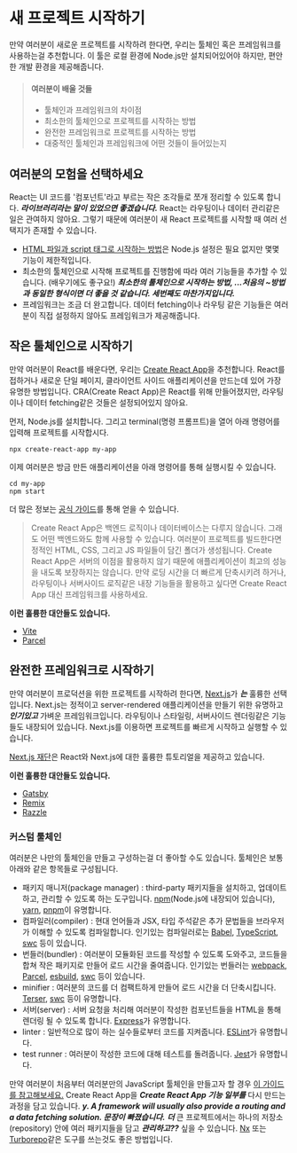 # 새 프로젝트 시작하기

만약 여러분이 새로운 프로젝트를 시작하려 한다면, 우리는 툴체인 혹은 프레임워크를 사용하는걸 추천합니다. 이 툴은 로컬 환경에 Node.js만 설치되어있어야 하지만, 편안한 개발 환경을 제공해줍니다.

> #### 여러분이 배울 것들
>
> * 툴체인과 프레임워크의 차이점
> * 최소한의 툴체인으로 프로젝트를 시작하는 방법
> * 완전한 프레임워크로 프로젝트를 시작하는 방법
> * 대중적인 툴체인과 프레임워크에 어떤 것들이 들어있는지

## 여러분의 모험을 선택하세요

React는 UI 코드를 '컴포넌트'라고 부르는 작은 조각들로 쪼개 정리할 수 있도록 합니다. ***라이브러리라는 말이 있었으면 좋겠습니다.*** React는 라우팅이나 데이터 관리같은 일은 관여하지 않아요. 그렇기 때문에 여러분이 새 React 프로젝트를 시작할 때 여러 선택지가 존재할 수 있습니다.

* [HTML 파일과 script 태그로 시작하는 방법](https://beta.reactjs.org/learn/add-react-to-a-website)은 Node.js 설정은 필요 없지만 몇몇 기능이 제한적입니다.
* 최소한의 툴체인으로 시작해 프로젝트를 진행함에 따라 여러 기능들을 추가할 수 있습니다. (배우기에도 좋구요!)  ***최소한의 툴체인으로 시작하는 방법, ...처음의 ~방법과 동일한 형식이면 더 좋을 것 같습니다. 세번째도 마찬가지입니다.***
* 프레임워크는 조금 더 완고합니다. 데이터 fetching이나 라우팅 같은 기능들은 여러분이 직접 설정하지 않아도 프레임워크가 제공해줍니다.

## 작은 툴체인으로 시작하기

만약 여러분이 React를 배운다면, 우리는 [Create React App](https://create-react-app.dev/)을 추천합니다. React를 접하거나 새로운 단일 페이지, 클라이언트 사이드 애플리케이션을 만드는데 있어 가장 유명한 방법입니다. CRA(Create React App)은 React를 위해 만들어졌지만, 라우팅이나 데이터 fetching같은 것들은 설정되어있지 않아요.

먼저, Node.js를 설치합니다. 그리고 terminal(명령 프롬프트)을 열어 아래 명령어를 입력해 프로젝트를 시작합시다.

```shell
npx create-react-app my-app
```

이제 여러분은 방금 만든 애플리케이션을 아래 명령어를 통해 실행시킬 수 있습니다.

```shell
cd my-app
npm start
```

더 많은 정보는 [공식 가이드](https://create-react-app.dev/docs/getting-started)를 통해 얻을 수 있습니다.

> Create React App은 백엔드 로직이나 데이터베이스는 다루지 않습니다. 그래도 어떤 백엔드와도 함께 사용할 수 있습니다. 여러분이 프로젝트를 빌드한다면 정적인 HTML, CSS, 그리고 JS 파일들이 담긴 폴더가 생성됩니다. Create React App은 서버의 이점을 활용하지 않기 때문에 애플리케이션이 최고의 성능을 내도록 보장하지는 않습니다. 만약 로딩 시간을 더 빠르게 단축시키려 하거나, 라우팅이나 서버사이드 로직같은 내장 기능들을 활용하고 싶다면 Create React App 대신 프레임워크를 사용하세요.

**이런 훌륭한 대안들도 있습니다.**

* [Vite](https://vitejs.dev/guide/)
* [Parcel](https://parceljs.org/)

## 완전한 프레임워크로 시작하기

만약 여러분이 프로덕션을 위한 프로젝트를 시작하려 한다면, [Next.js](https://nextjs.org/)가 ***는*** 훌륭한 선택입니다. Next.js는 정적이고 server-rendered 애플리케이션을 만들기 위한 유명하고***인기있고*** 가벼운 프레임워크입니다. 라우팅이나 스타일링, 서버사이드 렌더링같은 기능들도 내장되어 있습니다. Next.js를 이용하면 프로젝트를 빠르게 시작하고 실행할 수 있습니다.

[Next.js 재단](https://nextjs.org/learn/foundations/about-nextjs)은 React와 Next.js에 대한 훌륭한 튜토리얼을 제공하고 있습니다.

**이런 훌륭한 대안들도 있습니다.**

* [Gatsby](https://www.gatsbyjs.org/)
* [Remix](https://remix.run/)
* [Razzle](https://razzlejs.org/)

### 커스텀 툴체인

여러분은 나만의 툴체인을 만들고 구성하는걸 더 좋아할 수도 있습니다. 툴체인은 보통 아래와 같은 항목들로 구성됩니다.

* 패키지 매니저(package manager) : third-party 패키지들을 설치하고, 업데이트하고, 관리할 수 있도록 하는 도구입니다. [npm](https://www.npmjs.com/)(Node.js에 내장되어 있습니다), [yarn](https://yarnpkg.com/), [pnpm](https://pnpm.io/)이 유명합니다.
* 컴파일러(compiler) : 현대 언어들과 JSX, 타입 주석같은 추가 문법들을 브라우저가 이해할 수 있도록 컴파일합니다. 인기있는 컴파일러로는 [Babel](https://babeljs.io/), [TypeScript](https://www.typescriptlang.org/), [swc](https://swc.rs/) 등이 있습니다.
* 번들러(bundler) : 여러분이 모듈화된 코드를 작성할 수 있도록 도와주고, 코드들을 합쳐 작은 패키지로 만들어 로드 시간을 줄여줍니다. 인기있는 번들러는 [webpack](https://webpack.js.org/), [Parcel](https://parceljs.org/), [esbuild](https://esbuild.github.io/), [swc](https://swc.rs/) 등이 있습니다.
* minifier : 여러분의 코드를 더 컴팩트하게 만들어 로드 시간을 더 단축시킵니다. [Terser](https://terser.org/), [swc](https://swc.rs/) 등이 유명합니다.
* 서버(server) : 서버 요청을 처리해 여러분이 작성한 컴포넌트들을 HTML을 통해 렌더링 될 수 있도록 합니다. [Express](https://expressjs.com/)가 유명합니다.
* linter : 일반적으로 많이 하는 실수들로부터 코드를 지켜줍니다. [ESLint](https://eslint.org/)가 유명합니다.
* test runner : 여러분이 작성한 코드에 대해 테스트를 돌려줍니다. [Jest](https://jestjs.io/)가 유명합니다.

만약 여러분이 처음부터 여러분만의 JavaScript 툴체인을 만들고자 할 경우 [이 가이드를 참고해보세요.](https://blog.usejournal.com/creating-a-react-app-from-scratch-f3c693b84658) Create React App을 ***Create React App 기능 일부를*** 다시 만드는 과정을 담고 있습니다. ***y. A framework will usually also provide a routing and a data fetching solution. 문장이 빠졌습니다.*** ***더*** 큰 프로젝트에서는 하나의 저장소(repository) 안에 여러 패키지들을 담고 ***관리하고??*** 싶을 수 있습니다. [Nx](https://nx.dev/react) 또는 [Turborepo](https://turborepo.org/)같은 도구를 쓰는것도 좋은 방법입니다.
